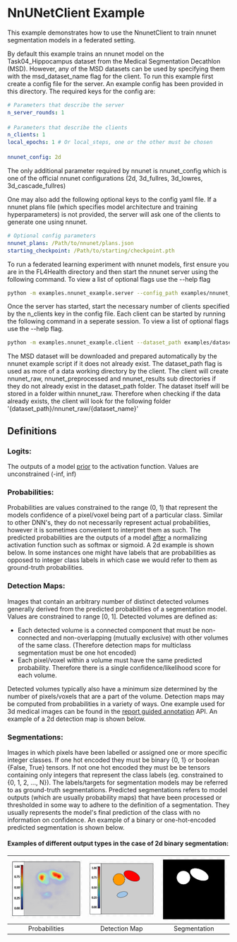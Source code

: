 # NnUNetClient Example

This example demonstrates how to use the NnunetClient to train nnunet segmentation models in a federated setting.

By default this example trains an nnunet model on the Task04_Hippocampus dataset from the Medical Segmentation Decathlon (MSD). However, any of the MSD datasets can be used by specifying them with the msd_dataset_name flag for the client. To run this example first create a config file for the server. An example config has been provided in this directory. The required keys for the config are:

```yaml
# Parameters that describe the server
n_server_rounds: 1

# Parameters that describe the clients
n_clients: 1
local_epochs: 1 # Or local_steps, one or the other must be chosen

nnunet_config: 2d
```

The only additional parameter required by nnunet is nnunet_config which is one of the official nnunet configurations (2d, 3d_fullres, 3d_lowres, 3d_cascade_fullres)

One may also add the following optional keys to the config yaml file. If a nnunet plans file (which specifies model architecture and training hyperparameters) is not provided, the server will ask one of the clients to generate one using nnunet.

```yaml
# Optional config parameters
nnunet_plans: /Path/to/nnunet/plans.json
starting_checkpoint: /Path/to/starting/checkpoint.pth
```

To run a federated learning experiment with nnunet models, first ensure you are in the FL4Health directory and then start the nnunet server using the following command. To view a list of optional flags use the --help flag

```bash
python -m examples.nnunet_example.server --config_path examples/nnunet_example/config.yaml
```

Once the server has started, start the necessary number of clients specified by the n_clients key in the config file. Each client can be started by running the following command in a seperate session. To view a list of optional flags use the --help flag.

```bash
python -m examples.nnunet_example.client --dataset_path examples/datasets/nnunet
```

The MSD dataset will be downloaded and prepared automatically by the nnunet example script if it does not already exist. The dataset_path flag is used as more of a data working directory by the client. The client will create nnunet_raw, nnunet_preprocessed and nnunet_results sub directories if they do not already exist in the dataset_path folder. The dataset itself will be stored in a folder within nnunet_raw. Therefore when checking if the data already exists, the client will look for the following folder '{dataset_path}/nnunet_raw/{dataset_name}'

## Definitions

### Logits:

The outputs of a model <ins>prior</ins> to the activation function. Values are unconstrained (-inf, inf)

### Probabilities:

Probabilities are values constrained to the range (0, 1) that represent the models confidence of a pixel/voxel being part of a particular class. Similar to other DNN's, they do not necessarily represent actual probabilities, however it is sometimes convenient to interpret them as such. The predicted probabilities are the outputs of a model <ins>after</ins> a normalizing activation function such as softmax or sigmoid. A 2d example is shown below. In some instances one might have labels that are probabilities as opposed to integer class labels in which case we would refer to them as ground-truth probabilities.

### Detection Maps:

Images that contain an arbitrary number of distinct detected volumes generally derived from the predicted probabilities of a segmentation model. Values are constrained to range [0, 1]. Detected volumes are defined as:
- Each detected volume is a connected component that must be non-connected and non-overlapping (mutually exclusive) with other volumes of the same class. (Therefore detection maps for multiclass segmentation must be one hot encoded)
- Each pixel/voxel within a volume must have the same predicted probability. Therefore there is a single confidence/likelihood score for each volume.

Detected volumes typically also have a minimum size determined by the number of pixels/voxels that are a part of the volume. Detection maps may be computed from probabilities in a variety of ways. One example used for 3d medical images can be found in the [report guided annotation](https://github.com/DIAGNijmegen/Report-Guided-Annotation) API. An example of a 2d detection map is shown below.

### Segmentations:

Images in which pixels have been labelled or assigned one or more specific integer classes. If one hot encoded they must be binary {0, 1} or boolean {False, True} tensors. If not one hot encoded they must be be tensors containing only integers that represent the class labels (eg. constrained to {0, 1, 2, ..., N}). The labels/targets for segmentation models may be referred to as ground-truth segmentations. Predicted segmentations refers to model outputs (which are usually probability maps) that have been processed or thresholded in some way to adhere to the definition of a segmentation. They usually represents the model's final prediction of the class with no information on confidence. An example of a binary or one-hot-encoded predicted segmentation is shown below.

#### Examples of different output types in the case of 2d binary segmentation:


<img src="assets/probs.png" width="250"/> | <img src="assets/detmap.png" width="250"/>| <img src="assets/seg.png" width="210"/>|
:----------------------------:|:------------------------------:|:----------------------------------:
Probabilities | Detection Map | Segmentation|

